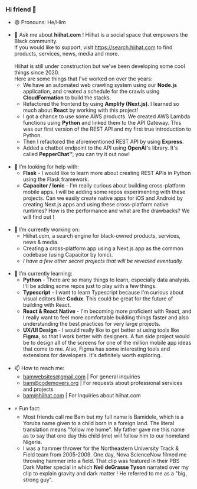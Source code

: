 ### Hi friend 👋
- 😄 Pronouns: He/Him
  <br><br>
- 💬 Ask me about **hiihat.com** ! Hiihat is a social space that empowers the Black community.
  <br>
  If you would like to support, visit https://search.hiihat.com to find products, services, news, media and more.
  <br><br>
  Hiihat is still under construction but we've been developing some cool things since 2020.
  <br>
  Here are some things that I've worked on over the years:
  - We have an automated web crawling system using our **Node.js** application, and created a schedule for the crawls using **CloudFormation** to build the stacks.
  - Refactored the frontend by using **Amplify (Next.js)**. I learned so much about **React** by working with this project!
  - I got a chance to use some AWS products. We created AWS Lambda functions using **Python** and linked them to the API Gateway. This was our first version of the REST API and my first true introduction to Python.
  - Then I refactored the aforementioned REST API by using **Express**.
  - Added a chatbot endpoint to the API using **OpenAI**'s library. It's called **PepperChat™**, you can try it out now! 
  <br><br>
- 🤔 I’m looking for help with:
  - **Flask** - I would like to learn more about creating REST APIs in Python using the Flask framework.
  - **Capacitor / Ionic** - I'm really curious about building cross-platform mobile apps. I will be adding some repos experimenting with these projects. Can we easily create native apps for iOS and Android by creating Next.js apps and using these cross-platform native runtimes? How is the performance and what are the drawbacks? We will find out !
  <br><br>
- 🔭 I’m currently working on:
  - Hiihat.com, a search engine for black-owned products, services, news & media.
  - Creating a cross-platform app using a Next.js app as the common codebase (using Capacitor by Ionic).
  - _I have a few other secret projects that will be revealed eventually._
  <br><br>
- 🌱 I’m currently learning:
  - **Python** - There are so many things to learn, especially data analysis. I'll be adding some repos just to play with a few things.
  - **Typescript** - I want to learn Typescript because I'm curious about visual editors like **Codux**. This could be great for the future of building with React.
  - **React & React Native** - I'm becoming more proficient with React, and I really want to feel more comfortable building things faster and also understanding the best practices for very large projects.
  - **UX/UI Design** - I would really like to get better at using tools like **Figma**, so that I work better with designers. A fun side project would be to design all of the screens for one of the million mobile app ideas that come to me. Also, Figma has some interesting tools and extensions for developers. It's definitely worth exploring.
  <br><br>
- 📫 How to reach me:
  - bamwebsites@gmail.com | For general inquiries
  - bam@codemovers.org | For requests about professional services and projects
  - bam@hiihat.com | For inquiries about hiihat.com
  <br><br>
- ⚡ Fun fact:
  <br>
  - Most friends call me Bam but my full name is Bamidele, which is a Yoruba name given to a child born in a foreign land.
  The literal translation means "follow me home". My father gave me this name as to say that one day this child (me) will follow him to our homeland Nigeria.
  - I was a hammer thrower for the Northeastern University Track & Field team from 2005-2009. One day, Nova ScienceNow filmed me throwing hammer into a field. That clip was featured in their PBS Dark Matter special in which **Neil deGrasse Tyson** narrated over my clip to explain gravity and dark matter ! He referred to me as a "big, strong guy".
